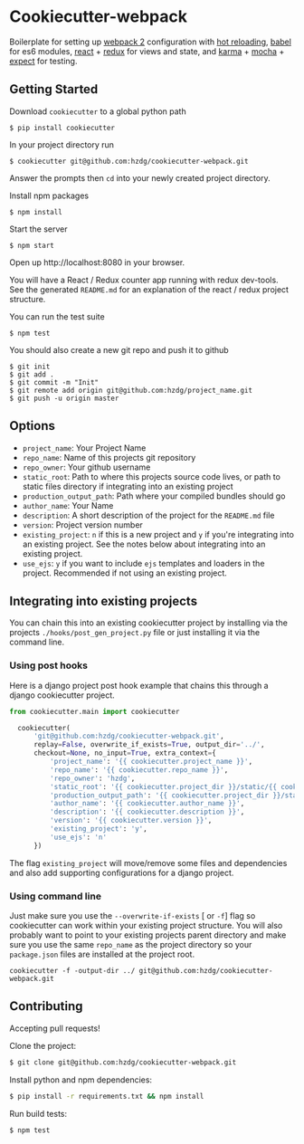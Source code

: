 Cookiecutter-webpack
====================
Boilerplate for setting up [webpack 2][webpack2] configuration with [hot reloading][hmr], [babel][babel] for es6 modules, [react][react] + [redux][redux] for views and state, and [karma][karma] + [mocha][mocha] + [expect][expect] for testing.

[webpack2]: https://github.com/webpack/webpack/tree/v2.1.0-beta.13
[hmr]: https://github.com/gaearon/react-transform-hmr
[babel]: https://babeljs.io/
[react]: https://facebook.github.io/react/
[redux]: http://redux.js.org/index.html
[karma]: https://github.com/karma-runner/karma
[mocha]: https://github.com/mochajs/mocha
[expect]: https://github.com/mjackson/expect

Getting Started
---------------

Download `cookiecutter` to a global python path

    $ pip install cookiecutter

In your project directory run

    $ cookiecutter git@github.com:hzdg/cookiecutter-webpack.git

Answer the prompts then `cd` into your newly created project directory.

Install npm packages

    $ npm install

Start the server

    $ npm start

Open up http://localhost:8080 in your browser.

You will have a React / Redux counter app running with redux dev-tools. See the generated `README.md` for an explanation of the react / redux project structure.


You can run the test suite

    $ npm test


You should also create a new git repo and push it to github

```
$ git init
$ git add .
$ git commit -m "Init"
$ git remote add origin git@github.com:hzdg/project_name.git
$ git push -u origin master
```


Options
-------

* `project_name`: Your Project Name
* `repo_name`: Name of this projects git repository
* `repo_owner`: Your github username
* `static_root`: Path to where this projects source code lives, or path to static files directory if integrating into an existing project
* `production_output_path`: Path where your compiled bundles should go
* `author_name`: Your Name
* `description`: A short description of the project for the `README.md` file
* `version`: Project version number
* `existing_project`: `n` if this is a new project and `y` if you're integrating into an existing project. See the notes below about integrating into an existing project.
* `use_ejs`: `y` if you want to include `ejs` templates and loaders in the project. Recommended if not using an existing project.


Integrating into existing projects
----------------------------------

You can chain this into an existing cookiecutter project by installing via the projects `./hooks/post_gen_project.py` file or just installing it via the command line.

### Using post hooks
Here is a django project post hook example that chains this through a django cookiecutter project.

```python
from cookiecutter.main import cookiecutter

  cookiecutter(
      'git@github.com:hzdg/cookiecutter-webpack.git',
      replay=False, overwrite_if_exists=True, output_dir='../',
      checkout=None, no_input=True, extra_context={
          'project_name': '{{ cookiecutter.project_name }}',
          'repo_name': '{{ cookiecutter.repo_name }}',
          'repo_owner': 'hzdg',
          'static_root': '{{ cookiecutter.project_dir }}/static/{{ cookiecutter.project_dir }}',
          'production_output_path': '{{ cookiecutter.project_dir }}/static/{{ cookiecutter.project_dir }}/dist/',
          'author_name': '{{ cookiecutter.author_name }}',
          'description': '{{ cookiecutter.description }}',
          'version': '{{ cookiecutter.version }}',
          'existing_project': 'y',
          'use_ejs': 'n'
      })
```

The flag `existing_project` will move/remove some files and dependencies and also add supporting configurations for a django project.

### Using command line
Just make sure you use the `--overwrite-if-exists` [ or `-f`] flag so cookiecutter can work within your existing project structure. You will also probably want to point to your existing projects parent directory and make sure you use the same `repo_name` as the project directory so your `package.json` files are installed at the project root.

	cookiecutter -f -output-dir ../ git@github.com:hzdg/cookiecutter-webpack.git


Contributing
------------

Accepting pull requests!

Clone the project:
```sh
$ git clone git@github.com:hzdg/cookiecutter-webpack.git
```
Install python and npm dependencies:
```sh
$ pip install -r requirements.txt && npm install
```
Run build tests:
```sh
$ npm test
```
